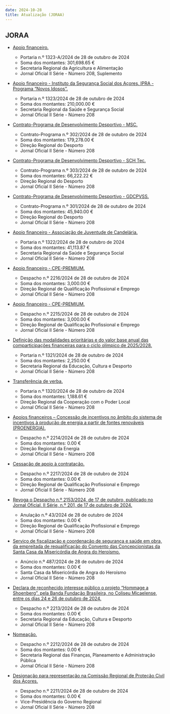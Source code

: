 ```yaml
---
date: 2024-10-28
title: Atualização (JORAA)
---
```

## JORAA

* [Apoio financeiro.](https://jo.azores.gov.pt/#/ato/5824e66a-3930-422d-ae97-75a1a9a24326)
  * Portaria n.º 1323-A/2024 de 28 de outubro de 2024
  * Soma dos montantes: 301,698.65 €
  * Secretaria Regional da Agricultura e Alimentação
  * Jornal Oficial II Série - Número 208, Suplemento

* [Apoio financeiro - Instituto da Segurança Social dos Açores, IPRA - Programa “Novos Idosos”.](https://jo.azores.gov.pt/#/ato/f1bf16de-a1b8-4e43-8590-dcce568abb8a)
  * Portaria n.º 1323/2024 de 28 de outubro de 2024
  * Soma dos montantes: 210,000.00 €
  * Secretaria Regional da Saúde e Segurança Social
  * Jornal Oficial II Série - Número 208

* [Contrato-Programa de Desenvolvimento Desportivo - MSC.](https://jo.azores.gov.pt/#/ato/13e7f138-8c85-45b0-8483-d9fcf8bbbbaf)
  * Contrato-Programa n.º 302/2024 de 28 de outubro de 2024
  * Soma dos montantes: 179,278.00 €
  * Direção Regional do Desporto
  * Jornal Oficial II Série - Número 208

* [Contrato-Programa de Desenvolvimento Desportivo - SCH Tec.](https://jo.azores.gov.pt/#/ato/96ecf273-39c0-4c46-8061-58671438f3df)
  * Contrato-Programa n.º 303/2024 de 28 de outubro de 2024
  * Soma dos montantes: 66,222.22 €
  * Direção Regional do Desporto
  * Jornal Oficial II Série - Número 208

* [Contrato-Programa de Desenvolvimento Desportivo - GDCPVSS.](https://jo.azores.gov.pt/#/ato/00c906cc-55cf-40d2-aacf-bcc968601c29)
  * Contrato-Programa n.º 301/2024 de 28 de outubro de 2024
  * Soma dos montantes: 45,940.00 €
  * Direção Regional do Desporto
  * Jornal Oficial II Série - Número 208

* [Apoio financeiro -  Associação de Juventude de Candelária.](https://jo.azores.gov.pt/#/ato/aa37336c-e87a-45d3-a2d0-e7157dbb55bc)
  * Portaria n.º 1322/2024 de 28 de outubro de 2024
  * Soma dos montantes: 41,113.87 €
  * Secretaria Regional da Saúde e Segurança Social
  * Jornal Oficial II Série - Número 208

* [Apoio financeiro - CPE-PREMIUM.](https://jo.azores.gov.pt/#/ato/ae634709-8a57-45fd-857c-a7467c33cf54)
  * Despacho n.º 2216/2024 de 28 de outubro de 2024
  * Soma dos montantes: 3,000.00 €
  * Direção Regional de Qualificação Profissional e Emprego
  * Jornal Oficial II Série - Número 208

* [Apoio financeiro - CPE-PREMIUM.](https://jo.azores.gov.pt/#/ato/7165e6a6-4ea1-43dd-806f-04de84026c75)
  * Despacho n.º 2215/2024 de 28 de outubro de 2024
  * Soma dos montantes: 3,000.00 €
  * Direção Regional de Qualificação Profissional e Emprego
  * Jornal Oficial II Série - Número 208

* [Definição das modalidades prioritárias e do valor base anual das comparticipações financeiras para o ciclo olímpico de 2025/2028.](https://jo.azores.gov.pt/#/ato/927895a0-43f4-433e-a44d-b0b42f03f304)
  * Portaria n.º 1321/2024 de 28 de outubro de 2024
  * Soma dos montantes: 2,250.00 €
  * Secretaria Regional da Educação, Cultura e Desporto
  * Jornal Oficial II Série - Número 208

* [Transferência de verba.](https://jo.azores.gov.pt/#/ato/7910e198-274c-42f1-8700-c075fcc8ab2c)
  * Portaria n.º 1320/2024 de 28 de outubro de 2024
  * Soma dos montantes: 1,188.61 €
  * Direção Regional da Cooperação com o Poder Local
  * Jornal Oficial II Série - Número 208

* [Apoios financeiros – Concessão de incentivos no âmbito do sistema de incentivos à produção de energia a partir de fontes renováveis (PROENERGIA).](https://jo.azores.gov.pt/#/ato/bf38dafe-ad73-4bcd-a94b-1cb0e54b0d63)
  * Despacho n.º 2214/2024 de 28 de outubro de 2024
  * Soma dos montantes: 0.00 €
  * Direção Regional da Energia
  * Jornal Oficial II Série - Número 208

* [Cessação de apoio à contratação.](https://jo.azores.gov.pt/#/ato/633f999b-c143-4696-b95c-02ef3d9205ca)
  * Despacho n.º 2217/2024 de 28 de outubro de 2024
  * Soma dos montantes: 0.00 €
  * Direção Regional de Qualificação Profissional e Emprego
  * Jornal Oficial II Série - Número 208

* [Revoga o Despacho n.º 2153/2024, de 17 de outubro, publicado no Jornal Oficial, II Série, n.º 201, de 17 de outubro de 2024.](https://jo.azores.gov.pt/#/ato/e5981008-f02b-4390-a459-38b4fc79d42d)
  * Anulação n.º 43/2024 de 28 de outubro de 2024
  * Soma dos montantes: 0.00 €
  * Direção Regional de Qualificação Profissional e Emprego
  * Jornal Oficial II Série - Número 208

* [Serviço de fiscalização e coordenação de segurança e saúde em obra, da empreitada de requalificação do Convento das Concepcionistas da Santa Casa da Misericórdia de Angra do Heroísmo.](https://jo.azores.gov.pt/#/ato/e48bb6f2-0628-4ad2-a2e7-cf1013450c5e)
  * Anúncio n.º 487/2024 de 28 de outubro de 2024
  * Soma dos montantes: 0.00 €
  * Santa Casa da Misericórdia de Angra do Heroísmo
  * Jornal Oficial II Série - Número 208

* [Declara de reconhecido interesse público o projeto “Hommage a Shoenberg”, pela Banda Fundação Brasileira, no Coliseu Micaelense, entre os dias 24 e 26 de outubro de 2024.](https://jo.azores.gov.pt/#/ato/566f02f4-6cb6-4fd6-95ff-23bd648f1654)
  * Despacho n.º 2213/2024 de 28 de outubro de 2024
  * Soma dos montantes: 0.00 €
  * Secretaria Regional da Educação, Cultura e Desporto
  * Jornal Oficial II Série - Número 208

* [Nomeação.](https://jo.azores.gov.pt/#/ato/507a6d6a-84f0-415e-a232-a02a5c06bcf9)
  * Despacho n.º 2212/2024 de 28 de outubro de 2024
  * Soma dos montantes: 0.00 €
  * Secretaria Regional das Finanças, Planeamento e Administração Pública
  * Jornal Oficial II Série - Número 208

* [Designação para representação na Comissão Regional de Proteção Civil dos Açores.](https://jo.azores.gov.pt/#/ato/aae92564-6765-4359-8a36-c0979b80ed9c)
  * Despacho n.º 2211/2024 de 28 de outubro de 2024
  * Soma dos montantes: 0.00 €
  * Vice-Presidência do Governo Regional
  * Jornal Oficial II Série - Número 208
